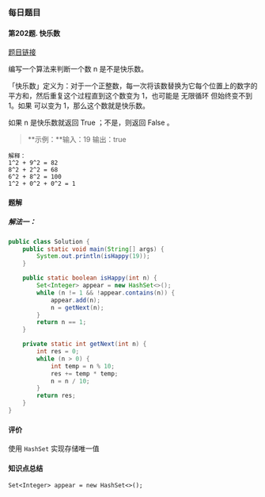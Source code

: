 ### 每日题目

#### 第202题. 快乐数

[题目链接](https://leetcode-cn.com/problems/happy-number/)

编写一个算法来判断一个数 n 是不是快乐数。

「快乐数」定义为：对于一个正整数，每一次将该数替换为它每个位置上的数字的平方和，然后重复这个过程直到这个数变为 1，也可能是 无限循环 但始终变不到 1。如果 可以变为 1，那么这个数就是快乐数。

如果 n 是快乐数就返回 True ；不是，则返回 False 。

>  **示例：**输入：19
> 输出：true

```
解释：
1^2 + 9^2 = 82
8^2 + 2^2 = 68
6^2 + 8^2 = 100
1^2 + 0^2 + 0^2 = 1
```


#### 题解

##### 解法一：

```java
public class Solution {
    public static void main(String[] args) {
        System.out.println(isHappy(19));
    }

    public static boolean isHappy(int n) {
        Set<Integer> appear = new HashSet<>();
        while (n != 1 && !appear.contains(n)) {
            appear.add(n);
            n = getNext(n);
        }
        return n == 1;
    }

    private static int getNext(int n) {
        int res = 0;
        while (n > 0) {
            int temp = n % 10;
            res += temp * temp;
            n = n / 10;
        }
        return res;
    }
}

```

#### 评价

使用 `HashSet` 实现存储唯一值

#### 知识点总结

`Set<Integer> appear = new HashSet<>();`





